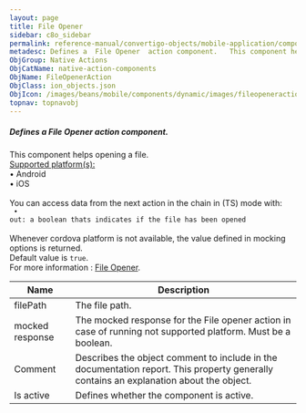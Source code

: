```yaml
---
layout: page
title: File Opener
sidebar: c8o_sidebar
permalink: reference-manual/convertigo-objects/mobile-application/components/native-action-components/file-opener/
metadesc: Defines a  File Opener  action component.   This component helps opening a file.  Supported platform(s)    • Android  • iOS  You can access data from 
ObjGroup: Native Actions
ObjCatName: native-action-components
ObjName: FileOpenerAction
ObjClass: ion_objects.json
ObjIcon: /images/beans/mobile/components/dynamic/images/fileopeneraction_color_32x32.png
topnav: topnavobj
---
```

##### Defines a <i>File Opener</i> action component. <br/>

 This component helps opening a file.<br/>
<u>Supported platform(s):</u><br/>
 • Android<br/>
 • iOS<br/>
<br/>
You can access data from the next action in the chain in (TS) mode with: <code><br/>
 • out: a boolean thats indicates if the file has been opened</code><br/>
<br/>
Whenever cordova platform is not available, the value defined in mocking options is returned.<br/>
 Default value is <code>true</code>.<br/>
For more information : <a href='https://ionicframework.com/docs/v3/native/file-opener/#open'>File Opener</a>.

Name | Description 
--- | ---
filePath | The file path.
mocked response | The mocked response for the File opener action in case of running not supported platform. Must be a boolean.
Comment | Describes the object comment to include in the documentation report.  This property generally contains an explanation about the object. 
Is active | Defines whether the component is active. 

